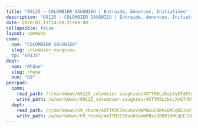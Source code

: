 ```yaml
---
title: "69125 - COLOMBIER SAUGNIEU | Entraide, Annonces, Initiatives"
description: "69125 - COLOMBIER SAUGNIEU | Entraide, Annonces, Initiatives"
date: 2020-01-11T14:09:21+09:00
collapsible: false
layout: commune
comm:
  nom: "COLOMBIER SAUGNIEU"
  slug: colombier-saugnieu
  cp: "69125"
dept:
  nom: "Rhône"
  slug: rhone
  num: "69"
peerpad:
  comm:
    read_path: /r/markdown/69125_colombier-saugnieu/4XTTM5LzksLXvGT4E9aTkeohsCYjHoFLxhPsMEp7jjSCWRZZH
    write_path: /w/markdown/69125_colombier-saugnieu/4XTTM5LzksLXvGT4E9aTkeohsCYjHoFLxhPsMEp7jjSCWRZZH-K3TgUJDePXTFPYeas3oZruaPRAc3pu11Jk6izuMyEhbreTjdGEWi1cc6JswXTwKS9Syj5DKm6JSDZUAKFmpGv9mzLmHZYsKG6dHKoJJPRXvqqvDvKdZqTEYhAExBJXQMZjjF7mMy
  dept:
    read_path: /r/markdown/69_rhone/4XTTMJC39vu6sVwWPNxu5BRH16MCqEEJsbYu4RNyAxnNmNtVW
    write_path: /w/markdown/69_rhone/4XTTMJC39vu6sVwWPNxu5BRH16MCqEEJsbYu4RNyAxnNmNtVW-K3TgUzVUEXrXvc8NoaD9JfiBpc5MBFP7KZFqLEsm11xqJDEwSVMy7UACp2eYMzek3K6y2WLoyzq5xdKMZeizKNpfHbUBgJcoYSqfidBaPx8RcTCPmdCXhdgeLZLEYHVco5fHD6Pz
---
```


